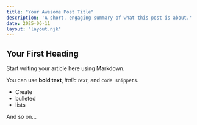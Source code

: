 ```yaml
---
title: "Your Awesome Post Title"
description: 'A short, engaging summary of what this post is about.'
date: 2025-06-11
layout: "layout.njk"
---
```


## Your First Heading

Start writing your article here using Markdown.

You can use **bold text**, *italic text*, and `code snippets`.

- Create
- bulleted
- lists

And so on...